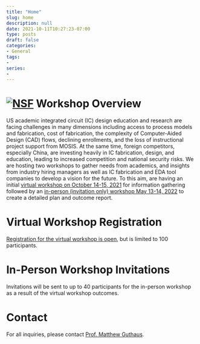 ```yaml
---
title: "Home"
slug: home
description: null
date: 2021-10-11T10:27:23-07:00
type: posts
draft: false
categories:
- General
tags:
-
series:
-
---
```



# [![NSF](nsf.png)](http://nsf.gov) Workshop Overview

US academic integrated circuit (IC) design education and research are
facing challenges in many dimensions including access to process
models and fabrication, cost of fabrication, the complexity of
Computer-Aided Design (CAD) flows, declining enrollments, and the loss
of instructional project support from MOSIS.  At the same time,
foreign competitors, especially China, are investing heavily in IC
fabrication, design, and education, leading to increased competition
and national security risks. We are hosting two workshops to gather
needs from academics, and insights from industry hiring managers as
well as IC fabrication and EDA tool companies to develop a vision for
the future.  To this aim, are having an initial [virtual workshop on
October 14-15, 2021](oct_meeting) for information gathering followed
by an [in-person (invitation only) workshop May 13-14, 2022](may_meeting) to create a
detailed plan and outcome report.

# Virtual Workshop Registration

[Registration for the virtual workshop is
open](https://ucsc.zoom.us/meeting/register/tJIpd-6rrzIoHNJHVno4DllAomwRRyfeag5X),
but is limited to 100 participants.

# In-Person Workshop Invitations

Invitations will be sent to up to 40 participants for the in-person
workshop as a result of the virtual workshop outcomes.

# Contact

For all inquiries, please contact [Prof. Matthew Guthaus](mailto:mrg+nsf@ucsc.edu).
&nbsp;